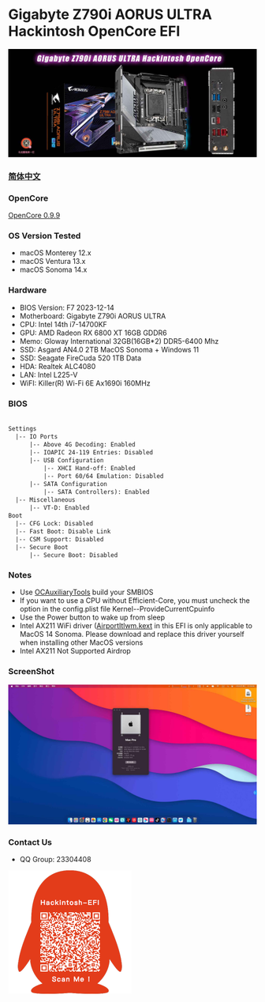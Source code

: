 # Gigabyte Z790i AORUS ULTRA Hackintosh OpenCore EFI

![image](ScreenShot/Gigabyte-Z790i-AORUS-ULTRA.jpg)

### [简体中文](README.zh_CN.md)

### OpenCore

[OpenCore 0.9.9](https://github.com/acidanthera/OpenCorePkg)

### OS Version Tested

- macOS Monterey 12.x
- macOS Ventura  13.x 
- macOS Sonoma  14.x 


### Hardware

- BIOS Version: F7  2023-12-14
- Motherboard: Gigabyte Z790i AORUS ULTRA
- CPU: Intel 14th i7-14700KF
- GPU: AMD Radeon RX 6800 XT 16GB GDDR6
- Memo: Gloway International 32GB(16GB*2) DDR5-6400 Mhz
- SSD:  Asgard AN4.0 2TB   MacOS Sonoma + Windows 11
- SSD:  ‎Seagate FireCuda 520 1TB   Data
- HDA: Realtek ALC4080
- LAN: Intel L225-V
- WiFI: Killer(R) Wi-Fi 6E Ax1690i 160MHz

### BIOS

```

Settings
  |-- IO Ports
      |-- Above 4G Decoding: Enabled
      |-- IOAPIC 24-119 Entries: Disabled
      |-- USB Configuration
          |-- XHCI Hand-off: Enabled 
          |-- Port 60/64 Emulation: Disabled
      |-- SATA Configuration
          |-- SATA Controllers): Enabled 
  |-- Miscellaneous 
      |-- VT-D: Enabled    
Boot 
  |-- CFG Lock: Disabled
  |-- Fast Boot: Disable Link
  |-- CSM Support: Disabled
  |-- Secure Boot
      |-- Secure Boot: Disabled
```

### Notes

 - Use  [OCAuxiliaryTools](https://github.com/ic005k/OCAuxiliaryTools/releases) build your SMBIOS
 - If you want to use a CPU without  Efficient-Core, you must uncheck the option in the config.plist file Kernel--ProvideCurrentCpuinfo
 - Use the Power button to wake up from sleep
 - Intel AX211 WiFi driver ([AirportItlwm.kext](https://github.com/OpenIntelWireless/itlwm/releases) in this EFI is only applicable to MacOS 14 Sonoma. Please download and replace this driver yourself when installing other MacOS versions
 - Intel AX211 Not Supported  Airdrop

### ScreenShot

![image](ScreenShot/Sonoma.jpg)

### Contact Us 

- QQ Group: 23304408

![image](ScreenShot/QRCode.png)